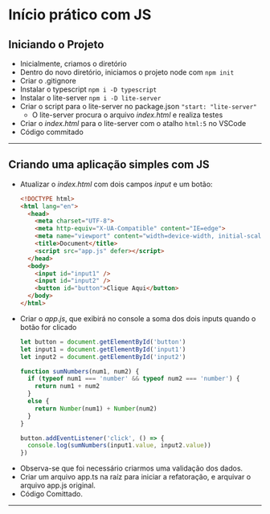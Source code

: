 # Início prático com JS

## Iniciando o Projeto
- Inicialmente, criamos o diretório
- Dentro do novo diretório, iniciamos o projeto node com `npm init`
- Criar o .gitignore
- Instalar o typescript `npm i -D typescript` 
- Instalar o lite-server `npm i -D lite-server`
- Criar o script para o lite-server no package.json `"start: "lite-server"`
  - O lite-server procura o arquivo *index.html* e realiza testes
- Criar o *index.html* para o lite-server com o atalho `html:5` no VSCode
- Código commitado
-----
## Criando uma aplicação simples com JS
- Atualizar o *index.html* com dois campos *input* e um botão:
  ```html
  <!DOCTYPE html>
  <html lang="en">
    <head>
      <meta charset="UTF-8">
      <meta http-equiv="X-UA-Compatible" content="IE=edge">
      <meta name="viewport" content="width=device-width, initial-scale=1.0">
      <title>Document</title>
      <script src="app.js" defer></script>
    </head>
    <body>
      <input id="input1" />
      <input id="input2" />
      <button id="button">Clique Aqui</button>
    </body>
  </html>
  ```
- Criar o *app.js*, que exibirá no console a soma dos dois inputs quando o botão for clicado
  ```js
  let button = document.getElementById('button')
  let input1 = document.getElementById('input1')
  let input2 = document.getElementById('input2')

  function sumNumbers(num1, num2) {
    if (typeof num1 === 'number' && typeof num2 === 'number') {
      return num1 + num2
    }
    else {
      return Number(num1) + Number(num2)
    }
  }

  button.addEventListener('click', () => {
    console.log(sumNumbers(input1.value, input2.value))
  })
  ```
- Observa-se que foi necessário criarmos uma validação dos dados.
- Criar um arquivo app.ts na raíz para iniciar a refatoração, e arquivar o arquivo app.js original.
- Código Comittado. 
-----
